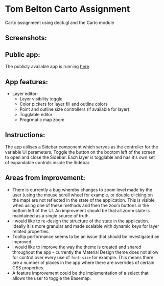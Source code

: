 # Tom Belton Carto Assignment
Carto assignment using deck.gl and the Carto module
## Screenshots:

## Public app:
The publicly available app is running [here](https://main--compassionate-leavitt-917108.netlify.app/).
## App features:
- Layer editor:
  - Layer visibility toggle
  - Color pickers for layer fill and outline colors
  - Point and outline size controllers (if available for layer)
  - Togglable editor
  - Progrmatic map zoom
## Instructions:
The app utilises a Sidebar component which serves as the controller for the variable UI perameters. Toggle the button on the bootom left of the screen to open and close the Sidebar. Each layer is togglable and has it's own set of expandable controls inside the Sidebar.
## Areas from improvement:
- There is currently a bug whereby changes to zoom level made by the user (using the mouse scroll wheel for example, or double clicking on the map) are not reflected in the state of the application. This is visible when using one of these methods and then the zoom buttons in the bottom left of the UI. An improvment should be that all zoom state is maintained as a single source of truth.
- I would like to re-design the structure of the state in the application. Ideally it is more granular and made scalable with dynamic keys for layer related properties.
- Tooltip performance seems to be an issue that should be investigated an improved.
- I would like to improve the way the theme is created and shared throughout the app - currently the Material Design theme does not allow for control over every use of `font-size` for example. This means there are a number of places in the app where there are overrides of certain CSS properties. 
- A feature improvement could be the implementation of a select that allows the user to toggle the Basemap.
